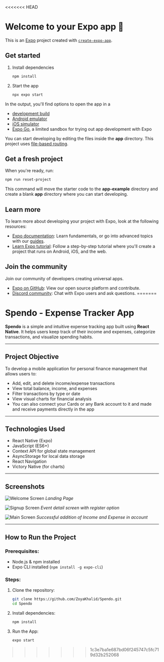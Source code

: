 <<<<<<< HEAD
# Welcome to your Expo app 👋

This is an [Expo](https://expo.dev) project created with [`create-expo-app`](https://www.npmjs.com/package/create-expo-app).

## Get started

1. Install dependencies

   ```bash
   npm install
   ```

2. Start the app

   ```bash
   npx expo start
   ```

In the output, you'll find options to open the app in a

- [development build](https://docs.expo.dev/develop/development-builds/introduction/)
- [Android emulator](https://docs.expo.dev/workflow/android-studio-emulator/)
- [iOS simulator](https://docs.expo.dev/workflow/ios-simulator/)
- [Expo Go](https://expo.dev/go), a limited sandbox for trying out app development with Expo

You can start developing by editing the files inside the **app** directory. This project uses [file-based routing](https://docs.expo.dev/router/introduction).

## Get a fresh project

When you're ready, run:

```bash
npm run reset-project
```

This command will move the starter code to the **app-example** directory and create a blank **app** directory where you can start developing.

## Learn more

To learn more about developing your project with Expo, look at the following resources:

- [Expo documentation](https://docs.expo.dev/): Learn fundamentals, or go into advanced topics with our [guides](https://docs.expo.dev/guides).
- [Learn Expo tutorial](https://docs.expo.dev/tutorial/introduction/): Follow a step-by-step tutorial where you'll create a project that runs on Android, iOS, and the web.

## Join the community

Join our community of developers creating universal apps.

- [Expo on GitHub](https://github.com/expo/expo): View our open source platform and contribute.
- [Discord community](https://chat.expo.dev): Chat with Expo users and ask questions.
=======
# Spendo - Expense Tracker App 

**Spendo** is a simple and intuitive expense tracking app built using **React Native**. It helps users keep track of their income and expenses, categorize transactions, and visualize spending habits.

---

##  Project Objective

To develop a mobile application for personal finance management that allows users to:
- Add, edit, and delete income/expense transactions
- View total balance, income, and expenses
- Filter transactions by type or date
- View visual charts for financial analysis
- You can also connect your Cards or any Bank account to it and made and receive payments directly in the app

---

## Technologies Used

- React Native (Expo)
- JavaScript (ES6+)
- Context API for global state management
- AsyncStorage for local data storage
- React Navigation
- Victory Native (for charts)

---

## Screenshots

![Welcome Screen](screenshots/welcome.jpeg)
*Landing Page*

![Signup Screen](screenshots/signup.jpeg)
*Event detail screen with register option*

![Main Screen](screenshots/main.jpeg)
*Successful addition of Income and Expense in account*

---

## How to Run the Project

### Prerequisites:
- Node.js & npm installed
- Expo CLI installed (`npm install -g expo-cli`)

### Steps:
1. Clone the repository:
   ```bash
   git clone https://github.com/ZoyaKhalid/Spendo.git
   cd Spendo
2. Install  dependencies:
   ```bash
   npm install
3. Run the App:
   ```bash
   expo start
>>>>>>> 1c3e7ba1e687bd06f245747c5fc719d32b252068

